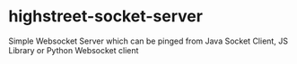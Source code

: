 # highstreet-socket-server
Simple Websocket Server which can be pinged from Java Socket Client, JS Library or Python Websocket client
